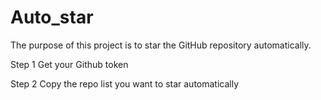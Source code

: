 # Auto_star
The purpose of this project is to star the GitHub repository automatically.

Step 1 Get your Github token


Step 2 Copy the repo list you want to star automatically






